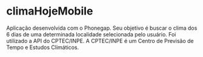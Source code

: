 # climaHojeMobile

Aplicação desenvolvida com o Phonegap.
Seu objetivo é buscar o clima dos 6 dias de uma determinada localidade selecionada pelo usuário.
Foi utilizado a API do CPTEC/INPE.
A CPTEC/INPE é um Centro de Previsão de Tempo e Estudos Climáticos.